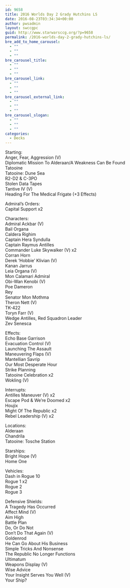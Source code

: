 ```yaml
---
id: 9658
title: 2016 Worlds Day 2 Grady Hutchins LS
date: 2016-08-23T03:34:34+00:00
author: pwsadmin
layout: swccgpc
guid: http://www.starwarsccg.org/?p=9658
permalink: /2016-worlds-day-2-grady-hutchins-ls/
bre_add_to_home_carousel:
  - ""
  - ""
  - ""
bre_carousel_title:
  - ""
  - ""
  - ""
bre_carousel_link:
  - ""
  - ""
  - ""
bre_carousel_external_link:
  - ""
  - ""
  - ""
bre_carousel_slogan:
  - ""
  - ""
  - ""
categories:
  - Decks
---
```

Starting:  
Anger, Fear, Aggression (V)  
Diplomatic Mission To Alderaan/A Weakness Can Be Found  
Tatooine  
Tatooine: Dune Sea  
R2-D2 & C-3PO  
Stolen Data Tapes  
Tantive IV (V)  
Heading For The Medical Frigate (+3 Effects)

Admiral&#8217;s Orders:  
Capital Support x2

Characters:  
Admiral Ackbar (V)  
Bail Organa  
Caldera Righim  
Captain Hera Syndulla  
Captain Raymus Antilles  
Commander Luke Skywalker (V) x2  
Corran Horn  
Derek &#8216;Hobbie&#8217; Klivian (V)  
Kanan Jarrus  
Leia Organa (V)  
Mon Calamari Admiral  
Obi-Wan Kenobi (V)  
Poe Dameron  
Rey  
Senator Mon Mothma  
Theron Nett (V)  
TK-422  
Toryn Farr (V)  
Wedge Antilles, Red Squadron Leader  
Zev Senesca

Effects:  
Echo Base Garrison  
Evacuation Control (V)  
Launching The Assault  
Maneuvering Flaps (V)  
Mantellian Savrip  
Our Most Desperate Hour  
Strike Planning  
Tatooine Celebration x2  
Wokling (V)

Interrupts:  
Antilles Maneuver (V) x2  
Escape Pod & We&#8217;re Doomed x2  
Houjix  
Might Of The Republic x2  
Rebel Leadership (V) x2

Locations:  
Alderaan  
Chandrila  
Tatooine: Tosche Station

Starships:  
Bright Hope (V)  
Home One

Vehicles:  
Dash in Rogue 10  
Rogue 1 x2  
Rogue 2  
Rogue 3

Defensive Shields:  
A Tragedy Has Occurred  
Affect Mind (V)  
Aim High  
Battle Plan  
Do, Or Do Not  
Don&#8217;t Do That Again (V)  
Goldenrod  
He Can Go About His Business  
Simple Tricks And Nonsense  
The Republic No Longer Functions  
Ultimatum  
Weapons Display (V)  
Wise Advice  
Your Insight Serves You Well (V)  
Your Ship?